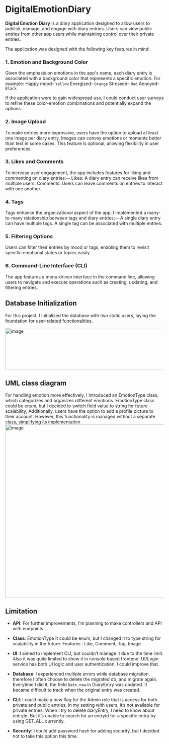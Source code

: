 # DigitalEmotionDiary
 **Digital Emotion Diary** is a diary application designed to allow users to publish, manage, and engage with diary entries. Users can view public entries from other app users while maintaining control over their private entries. 

The application was designed with the following key features in mind:
 ### 1. Emotion and Background Color
 Given the emphasis on emotions in the app's name, each diary entry is associated with a background color that represents a specific emotion. 
 For example:
 Happy mood– `Yellow`
 Energized– `Orange`
 Stressed– `Red`
 Annoyed– `Black`
 
 If the application were to gain widespread use, I could conduct user surveys to refine these color-emotion combinations and potentially expand the options.
 
 ### 2. Image Upload
 To make entries more expressive, users have the option to upload at least one image per diary entry. Images can convey emotions or moments better than text in some cases. This feature is optional, allowing flexibility in user preferences.
 
 ### 3. Likes and Comments
 To increase user engagement, the app includes features for liking and commenting on diary
 entries:--
 Likes: A diary entry can receive likes from multiple users.
 Comments: Users can leave comments on entries to interact with one another.
 
 ### 4. Tags
 Tags enhance the organizational aspect of the app. I implemented a many-to-many relationship between tags and diary entries:--
 A single diary entry can have multiple tags.
 A single tag can be associated with multiple entries.
 
 ### 5. Filtering Options
 Users can filter their entries by mood or tags, enabling them to revisit specific emotional states or topics easily.

### 6. Command-Line Interface (CLI)
 The app features a menu-driven interface in the command line, allowing users to navigate
 and execute operations such as creating, updating, and filtering entries.


## Database Initialization
For this project, I initialized the database with two static users, laying the foundation for user-related functionalities.

<img width="904" height="134" alt="image" src="https://github.com/user-attachments/assets/3d9e1ea8-cc3d-4bde-9c02-335251b9ecbf" />

## UML class diagram
 For handling emotion more effectively, I introduced an EmotionType class, which categorizes and organizes different emotions. EmotionType class could be enum, but I decided to switch field value to string for future scalability, Additionally, users have the option to add a profile picture to their account. However, this functionality is managed without a separate class, simplifying its implementation
<img width="898" height="551" alt="image" src="https://github.com/user-attachments/assets/5ecd8474-1abe-4777-b236-bcbd5aed2588" />

## Limitation
- **API**: 
For further improvements, I'm planning to make controllers and API with endpoints.

- **Class**: EmotionType
It could be enum, but I changed it to type string for scalability in the future. Features : Like, Comment, Tag, Image

- **UI** :I aimed to implement CLI, but couldn’t manage it due to the time limit. Also it was quite limited to show it in console based frontend. UI/Login service has both UI logic and user authentication, I could improve that.

- **Database**: I experienced multiple errors while database migration, therefore I often choose to delete the migrated db, and migrate again. Everytime I did it, the field `Date.now` in DiaryEntry was updated. It became difficult to track when the original entry was
 created.

- **CLI**: I could make a new flag for the Admin role that is access for both private and public entries. In my setting with users, it’s not available for private entries. When I try to delete diaryEntry, I need to know about entryId. But it’s unable to search for an entryId for a specific entry by using GET_ALL currently.

- **Security**: I could add password hash for adding security, but I decided not to take this option this time.


